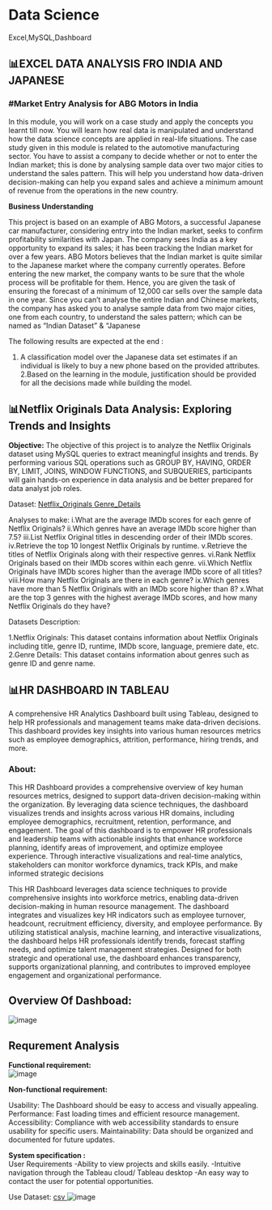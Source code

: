 # Data Science
Excel,MySQL,Dashboard 

<h2>📊EXCEL DATA ANALYSIS FRO INDIA AND JAPANESE</h2> 

<h3>#Market Entry Analysis for ABG Motors in India</h3>

In this module, you will work on a case study and apply the concepts you learnt till now. You will learn how real data is manipulated and understand how the data science concepts are applied in real-life situations.
The case study given in this module is related to the automotive manufacturing sector. You have to assist a company to decide whether or not to enter the Indian market; this is done by analysing sample data over two major cities to understand the sales pattern. This will help you understand how data-driven decision-making can help you expand sales and achieve a minimum amount of revenue from the operations in the new country.

<b>Business Understanding</b><br>

This project is based on an example of ABG Motors, a successful Japanese car manufacturer, considering entry into the Indian market, seeks to confirm profitability similarities with Japan.
The company sees India as a key opportunity to expand its sales; it has been tracking the Indian market for over a few years. ABG Motors believes that the Indian market is quite similar to the Japanese market where the company currently operates. Before entering the new market, the company wants to be sure that the whole process will be profitable for them. Hence, you are given the task of ensuring the forecast of a minimum of 12,000 car sells over the sample data in one year.
Since you can’t analyse the entire Indian and Chinese markets, the company has asked you to analyse sample data from two major cities, one from each country, to understand the sales pattern; which can be named as “Indian Dataset” & “Japanese


The following results are expected at the end :
  1. A classification model over the Japanese data set estimates if an individual is likely to buy a new phone based on the provided attributes.
  2.Based on the learning in the module, justification should be provided for all the decisions made while building the model.

<h2>📊Netflix Originals Data Analysis: Exploring Trends and Insights</h2> 

<b>Objective:</b>
    The objective of this project is to analyze the Netflix Originals dataset using MySQL queries to extract
    meaningful insights and trends. By performing various SQL operations such as GROUP BY, HAVING, ORDER
    BY, LIMIT, JOINS, WINDOW FUNCTIONS, and SUBQUERIES,
    participants will gain hands-on experience in
    data analysis and be better prepared for data analyst job roles.
    
Dataset: <a href=""> Netflix_Originals </a> 
         <a href="https://github.com/aman74858/Data-Science-/blob/main/SQl/genre.csv">Genre_Details </a>

Analyses to make:
  i.What are the average IMDb scores for each genre of Netflix Originals?
  ii.Which genres have an average IMDb score higher than 7.5?
  iii.List Netflix Original titles in descending order of their IMDb scores.
  iv.Retrieve the top 10 longest Netflix Originals by runtime.
  v.Retrieve the titles of Netflix Originals along with their respective genres.
  vi.Rank Netflix Originals based on their IMDb scores within each genre.
  vii.Which Netflix Originals have IMDb scores higher than the average IMDb score of all titles?
  viii.How many Netflix Originals are there in each genre?
  ix.Which genres have more than 5 Netflix Originals with an IMDb score higher than 8?
  x.What are the top 3 genres with the highest average IMDb scores, and how many Netflix Originals do they have?
         
Datasets Description:

  1.Netflix Originals: This dataset contains information about Netflix Originals including title, genre ID, runtime,
   IMDb score, language, premiere date, etc.
  2.Genre Details: This dataset contains information about genres such as genre ID and genre name.
    

<h2>📊HR DASHBOARD IN TABLEAU</h2> 

A comprehensive HR Analytics Dashboard built using Tableau, designed to help HR professionals and management teams make data-driven decisions. This dashboard provides key insights into various human resources metrics such as employee demographics, attrition, performance, hiring trends, and more.

<h3> <b>About:</b> </h3>
This HR Dashboard provides a comprehensive overview of key human resources metrics, designed to support data-driven decision-making within the organization. By leveraging data science techniques, the dashboard visualizes trends and insights across various HR domains, including employee demographics, recruitment, retention, performance, and engagement.
The goal of this dashboard is to empower HR professionals and leadership teams with actionable insights that enhance workforce planning, identify areas of improvement, and optimize employee experience. Through interactive visualizations and real-time analytics, stakeholders can monitor workforce dynamics, track KPIs, and make informed strategic decisions

This HR Dashboard leverages data science techniques to provide comprehensive insights into workforce metrics, enabling data-driven decision-making in human resource management. The dashboard integrates and visualizes key HR indicators such as employee turnover, headcount, recruitment efficiency, diversity, and employee performance. By utilizing statistical analysis, machine learning, and interactive visualizations, the dashboard helps HR professionals identify trends, forecast staffing needs, and optimize talent management strategies. Designed for both strategic and operational use, the dashboard enhances transparency, supports organizational planning, and contributes to improved employee engagement and organizational performance.

<h2> Overview Of Dashboad: </h2> 

![image](https://github.com/user-attachments/assets/72be3b07-26a8-4f2b-9e44-78a38dd5a212)


<h2>Requrement Analysis</h2>

<b>Functional requirement:</b><br>
![image](https://github.com/user-attachments/assets/c6cfd95f-69f4-447b-a86e-cf17bd4d9cb4)

<b>Non-functional requirement:</b><br>

Usability: The Dashboard should be easy to access and visually appealing. Performance: Fast loading times and efficient resource management.
Accessibility: Compliance with web accessibility standards to ensure usability for specific users. Maintainability: Data should be organized and documented for future updates.

<b>System specification :</b><br>
User Requirements
  -Ability to view projects and skills easily.
  -Intuitive navigation through the Tableau cloud/ Tableau desktop
  -An easy way to contact the user for potential opportunities.


Use Dataset:  <a href="https://github.com/aman74858/Data-Science-/blob/main/Tableau%20Dashboard/HR%20dasboard%20short%20dataset.csv"> csv </a>
![image](https://github.com/user-attachments/assets/e5013f0e-1c17-4c61-aa61-bf5455e36e97)




